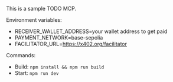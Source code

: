 This is a sample TODO MCP.

Environment variables:

- RECEIVER_WALLET_ADDRESS=your wallet address to get paid
- PAYMENT_NETWORK=base-sepolia
- FACILITATOR_URL=https://x402.org/facilitator

Commands:

- Build: `npm install && npm run build`
- Start: `npm run dev`
